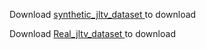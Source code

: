 Download <a href="https://drive.google.com/drive/folders/18Y48jiGpG_izw11cRF2_wSk2RLuLlp4N?usp=sharing"> synthetic_jltv_dataset </a> to download 

Download <a href="[https://drive.google.com/drive/folders/18Y48jiGpG_izw11cRF2_wSk2RLuLlp4N?usp=sharing](https://drive.google.com/file/d/12NiYH2Oh5h9wnmLU2Sz8sS_G2hxfzHh1/view?usp=drive_link)"> Real_jltv_dataset </a> to download 
